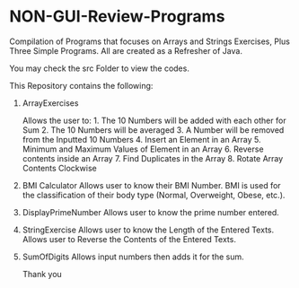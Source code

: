 # NON-GUI-Review-Programs
Compilation of Programs that focuses on Arrays and Strings Exercises, Plus Three Simple Programs. All are created as a Refresher of Java.

You may check the src Folder to view the codes.

This Repository contains the following:

1. ArrayExercises

   Allows the user to:
        1. The 10 Numbers will be added with each other for Sum
        2. The 10 Numbers will be averaged
        3. A Number will be removed from the Inputted 10 Numbers
        4. Insert an Element in an Array
        5. Minimum and Maximum Values of Element in an Array
        6. Reverse contents inside an Array
        7. Find Duplicates in the Array
        8. Rotate Array Contents Clockwise
   
2. BMI Calculator
   Allows user to know their BMI Number.
   BMI is used for the classification of their body type (Normal, Overweight, Obese, etc.).
   
3. DisplayPrimeNumber
   Allows user to know the prime number entered.
   
4. StringExercise
   Allows user to know the Length of the Entered Texts.
   Allows user to Reverse the Contents of the Entered Texts.
   
5. SumOfDigits
   Allows input numbers then adds it for the sum.
   
   Thank you
